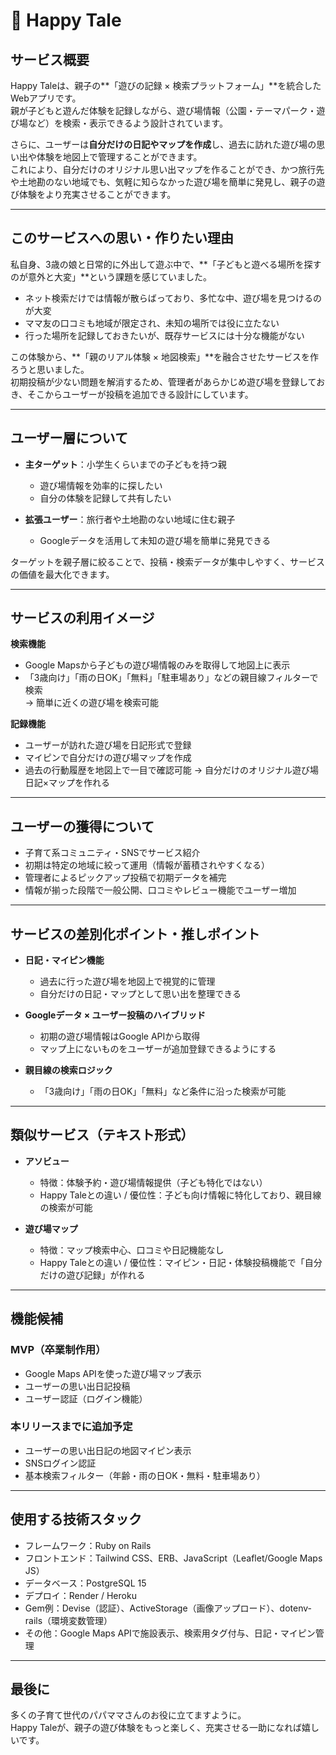 # 🌳 Happy Tale

## サービス概要

Happy Taleは、親子の**「遊びの記録 × 検索プラットフォーム」**を統合したWebアプリです。  
親が子どもと遊んだ体験を記録しながら、遊び場情報（公園・テーマパーク・遊び場など）を検索・表示できるよう設計されています。  

さらに、ユーザーは**自分だけの日記やマップを作成**し、過去に訪れた遊び場の思い出や体験を地図上で管理することができます。  
これにより、自分だけのオリジナル思い出マップを作ることができ、かつ旅行先や土地勘のない地域でも、気軽に知らなかった遊び場を簡単に発見し、親子の遊び体験をより充実させることができます。

---

## このサービスへの思い・作りたい理由

私自身、3歳の娘と日常的に外出して遊ぶ中で、**「子どもと遊べる場所を探すのが意外と大変」**という課題を感じていました。  

- ネット検索だけでは情報が散らばっており、多忙な中、遊び場を見つけるのが大変
- ママ友の口コミも地域が限定され、未知の場所では役に立たない  
- 行った場所を記録しておきたいが、既存サービスには十分な機能がない  

この体験から、**「親のリアル体験 × 地図検索」**を融合させたサービスを作ろうと思いました。  
初期投稿が少ない問題を解消するため、管理者があらかじめ遊び場を登録しておき、そこからユーザーが投稿を追加できる設計にしています。  

---

## ユーザー層について

- **主ターゲット**：小学生くらいまでの子どもを持つ親  
  - 遊び場情報を効率的に探したい  
  - 自分の体験を記録して共有したい  

- **拡張ユーザー**：旅行者や土地勘のない地域に住む親子  
  - Googleデータを活用して未知の遊び場を簡単に発見できる  

ターゲットを親子層に絞ることで、投稿・検索データが集中しやすく、サービスの価値を最大化できます。

---

## サービスの利用イメージ

**検索機能**  
- Google Mapsから子どもの遊び場情報のみを取得して地図上に表示  
- 「3歳向け」「雨の日OK」「無料」「駐車場あり」などの親目線フィルターで検索  
  → 簡単に近くの遊び場を検索可能

**記録機能**  
- ユーザーが訪れた遊び場を日記形式で登録  
- マイピンで自分だけの遊び場マップを作成  
- 過去の行動履歴を地図上で一目で確認可能
  → 自分だけのオリジナル遊び場日記×マップを作れる  

---

## ユーザーの獲得について

- 子育て系コミュニティ・SNSでサービス紹介  
- 初期は特定の地域に絞って運用（情報が蓄積されやすくなる）  
- 管理者によるピックアップ投稿で初期データを補完  
- 情報が揃った段階で一般公開、口コミやレビュー機能でユーザー増加  

---

## サービスの差別化ポイント・推しポイント

- **日記・マイピン機能**  
  - 過去に行った遊び場を地図上で視覚的に管理  
  - 自分だけの日記・マップとして思い出を整理できる  

- **Googleデータ × ユーザー投稿のハイブリッド**  
  - 初期の遊び場情報はGoogle APIから取得  
  - マップ上にないものをユーザーが追加登録できるようにする  

- **親目線の検索ロジック**  
  - 「3歳向け」「雨の日OK」「無料」など条件に沿った検索が可能  

---

## 類似サービス（テキスト形式）

- **アソビュー**  
  - 特徴：体験予約・遊び場情報提供（子ども特化ではない）  
  - Happy Taleとの違い / 優位性：子ども向け情報に特化しており、親目線の検索が可能  

- **遊び場マップ**  
  - 特徴：マップ検索中心、口コミや日記機能なし  
  - Happy Taleとの違い / 優位性：マイピン・日記・体験投稿機能で「自分だけの遊び記録」が作れる  

---

## 機能候補

### MVP（卒業制作用）
- Google Maps APIを使った遊び場マップ表示  
- ユーザーの思い出日記投稿  
- ユーザー認証（ログイン機能）  

### 本リリースまでに追加予定
- ユーザーの思い出日記の地図マイピン表示  
- SNSログイン認証  
- 基本検索フィルター（年齢・雨の日OK・無料・駐車場あり）  

---

## 使用する技術スタック

- フレームワーク：Ruby on Rails  
- フロントエンド：Tailwind CSS、ERB、JavaScript（Leaflet/Google Maps JS）  
- データベース：PostgreSQL 15  
- デプロイ：Render / Heroku  
- Gem例：Devise（認証）、ActiveStorage（画像アップロード）、dotenv-rails（環境変数管理）  
- その他：Google Maps APIで施設表示、検索用タグ付与、日記・マイピン管理  

---

## 最後に

多くの子育て世代のパパママさんのお役に立てますように。  
Happy Taleが、親子の遊び体験をもっと楽しく、充実させる一助になれば嬉しいです。
